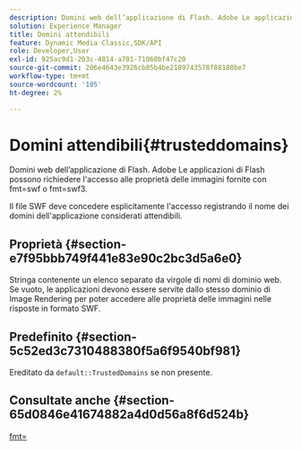 ```yaml
---
description: Domini web dell’applicazione di Flash. Adobe Le applicazioni di Flash possono richiedere l'accesso alle proprietà delle immagini fornite con fmt=swf o fmt=swf3.
solution: Experience Manager
title: Domini attendibili
feature: Dynamic Media Classic,SDK/API
role: Developer,User
exl-id: 925ac9d1-203c-4814-a701-71060bf47c20
source-git-commit: 206e4643e3926cb85b4be2189743578f88180be7
workflow-type: tm+mt
source-wordcount: '105'
ht-degree: 2%

---
```


# Domini attendibili{#trusteddomains}

Domini web dell’applicazione di Flash. Adobe Le applicazioni di Flash possono richiedere l&#39;accesso alle proprietà delle immagini fornite con fmt=swf o fmt=swf3.

Il file SWF deve concedere esplicitamente l&#39;accesso registrando il nome dei domini dell&#39;applicazione considerati attendibili.

## Proprietà {#section-e7f95bbb749f441e83e90c2bc3d5a6e0}

Stringa contenente un elenco separato da virgole di nomi di dominio web. Se vuoto, le applicazioni devono essere servite dallo stesso dominio di Image Rendering per poter accedere alle proprietà delle immagini nelle risposte in formato SWF.

## Predefinito {#section-5c52ed3c7310488380f5a6f9540bf981}

Ereditato da `default::TrustedDomains` se non presente.

## Consultate anche {#section-65d0846e41674882a4d0d56a8f6d524b}

[fmt=](../../../../../is-api/http-ref/image-serving-api-ref/c-http-protocol-reference/c-command-reference/r-is-http-fmt.md#reference-cdf10043423b45ba9fe15157fb3ae37a)

